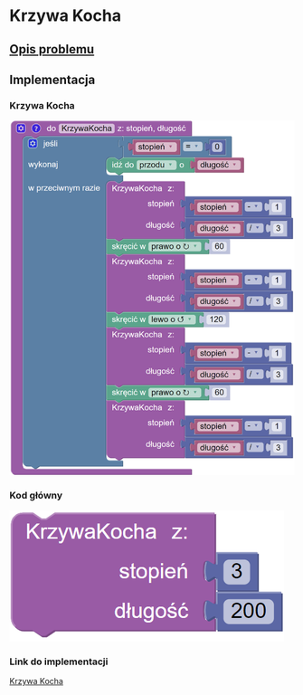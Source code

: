 # Krzywa Kocha

## [Opis problemu](../../../../algorithms/fractals/koch-curve.md)


## Implementacja

### Krzywa Kocha

![Funkcja rysujące krzywą Kocha](<../../../../assets/image (14).png>)

### Kod główny

![Wywołanie funkcji rysującej krzywą Kocha](<../../../../assets/image (15).png>)

### Link do implementacji

[Krzywa Kocha](https://blockly.games/turtle?lang=pl&level=10#esbc59)

